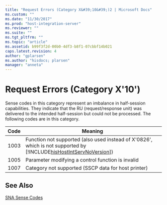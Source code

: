 ```yaml
---
title: "Request Errors (Category X&#39;10&#39;)2 | Microsoft Docs"
ms.custom: ""
ms.date: "11/30/2017"
ms.prod: "host-integration-server"
ms.reviewer: ""
ms.suite: ""
ms.tgt_pltfrm: ""
ms.topic: "article"
ms.assetid: b99f3f2d-00b0-4df3-b8f1-07cbbf14b021
caps.latest.revision: 4
author: "gplarsen"
ms.author: "hisdocs; plarsen"
manager: "anneta"
---
```

# Request Errors (Category X&#39;10&#39;)
Sense codes in this category represent an imbalance in half-session capabilities. They indicate that the RU (request/response unit) was delivered to the intended half-session but could not be processed. The following codes are in this category.  
  
|Code|Meaning|  
|----------|-------------|  
|1003|Function not supported (also used instead of X'0826', which is not supported by [!INCLUDE[hisHostIntServNoVersion](../includes/hishostintservnoversion-md.md)])|  
|1005|Parameter modifying a control function is invalid|  
|1007|Category not supported (SSCP data for host printer)|  
  
## See Also  
 [SNA Sense Codes](../core/sna-sense-codes1.md)